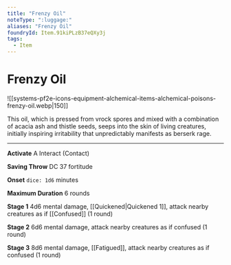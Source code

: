 ```yaml
---
title: "Frenzy Oil"
noteType: ":luggage:"
aliases: "Frenzy Oil"
foundryId: Item.91kiPLzB37eQXy3j
tags:
  - Item
---
```


# Frenzy Oil
![[systems-pf2e-icons-equipment-alchemical-items-alchemical-poisons-frenzy-oil.webp|150]]

This oil, which is pressed from vrock spores and mixed with a combination of acacia ash and thistle seeds, seeps into the skin of living creatures, initially inspiring irritability that unpredictably manifests as berserk rage.

* * *

**Activate** A Interact (Contact)

**Saving Throw** DC 37 fortitude

**Onset** `dice: 1d6` minutes

**Maximum Duration** 6 rounds

**Stage 1** 4d6 mental damage, [[Quickened|Quickened 1]], attack nearby creatures as if [[Confused]] (1 round)

**Stage 2** 6d6 mental damage, attack nearby creatures as if confused (1 round)

**Stage 3** 8d6 mental damage, [[Fatigued]], attack nearby creatures as if confused (1 round)
